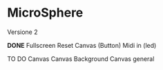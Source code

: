 # MicroSphere

Versione 2

<b>DONE</b>
Fullscreen
Reset Canvas (Button)
Midi in (led)

TO DO
Canvas
  Canvas Background
  Canvas general
